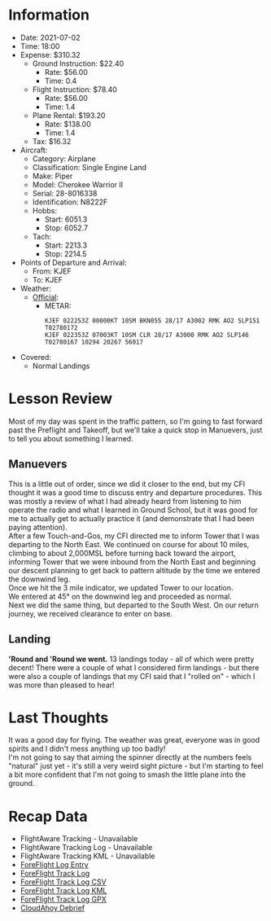 # Information
- Date: 2021-07-02
- Time: 18:00
- Expense: $310.32
	- Ground Instruction: $22.40
		- Rate: $56.00
		- Time: 0.4
	- Flight Instruction: $78.40
		- Rate: $56.00
		- Time: 1.4
	- Plane Rental: $193.20
		- Rate: $138.00
		- Time: 1.4
	- Tax: $16.32
- Aircraft:
	- Category: Airplane
	- Classification: Single Engine Land
	- Make: Piper
	- Model: Cherokee Warrior II
	- Serial: 28-8016338
	- Identification: N8222F 
	- Hobbs: 
		- Start: 6051.3
		- Stop: 6052.7
	- Tach: 
		- Start: 2213.3
		- Stop: 2214.5
- Points of Departure and Arrival:
	- From: KJEF
	- To: KJEF
- Weather:
	- [Official](http://aviationwxchartsarchive.com/product/metar):
		- METAR: 
			```
			KJEF 022253Z 00000KT 10SM BKN055 28/17 A3002 RMK AO2 SLP151 T02780172
			KJEF 022353Z 07003KT 10SM CLR 28/17 A3000 RMK AO2 SLP146 T02780167 10294 20267 56017
			```
- Covered:
	- Normal Landings
# Lesson Review
Most of my day was spent in the traffic pattern, so I'm going to fast forward past the Preflight and Takeoff, but we'll take a quick stop in Manuevers, just to tell you about something I learned.
## Manuevers
This is a little out of order, since we did it closer to the end, but my CFI thought it was a good time to discuss entry and departure procedures. This was mostly a review of what I had already heard from listening to him operate the radio and what I learned in Ground School, but it was good for me to actually get to actually practice it (and demonstrate that I had been paying attention).<br />
After a few Touch-and-Gos, my CFI directed me to inform Tower that I was departing to the North East. We continued on course for about 10 miles, climbing to about 2,000MSL before turning back toward the airport, informing Tower that we were inbound from the North East and beginning our descent planning to get back to pattern altitude by the time we entered the downwind leg.<br />
Once we hit the 3 mile indicator, we updated Tower to our location.<br />
We entered at 45° on the downwind leg and proceeded as normal.<br />
Next we did the same thing, but departed to the South West.  On our return journey, we received clearance to enter on base.
## Landing
**'Round and 'Round we went.**
13 landings today - all of which were pretty decent!  There were a couple of what I considered firm landings - but there were also a couple of landings that my CFI said that I "rolled on" - which I was more than pleased to hear!
# Last Thoughts
It was a good day for flying.  The weather was great, everyone was in good spirits and I didn't mess anything up too badly!<br />
I'm not going to say that aiming the spinner directly at the numbers feels "natural" just yet - it's still a very weird sight picture - but I'm starting to feel a bit more confident that I'm not going to smash the little plane into the ground.
# Recap Data
- FlightAware Tracking - Unavailable
- FlightAware Tracking Log - Unavailable
- FlightAware Tracking KML - Unavailable
- [ForeFlight Log Entry](https://plan.foreflight.com/summary/8a3cb3ff29134e379bd31979cdbdfd9e)
- [ForeFlight Track Log](https://plan.foreflight.com/s/track/ED819D92-8A14-4869-904C-28AE051B1095)
- [ForeFlight Track Log CSV](./supportData/2021-07-02.foreflight.tracklog.csv)
- [ForeFlight Track Log KML](./supportData/2021-07-02.foreflight.tracklog.kml)
- [ForeFlight Track Log GPX](./supportData/2021-07-02.foreflight.tracklog.gpx)
- [CloudAhoy Debrief](https://www.cloudahoy.com/debrief/?key=XeayBJ9U8pp9Ew6PM)